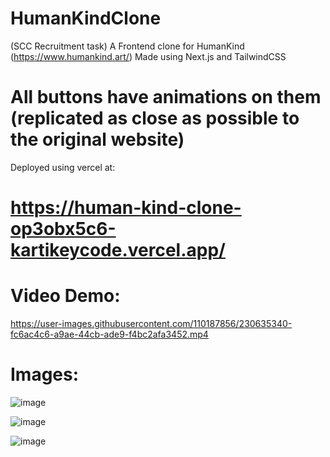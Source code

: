 # HumanKindClone
(SCC Recruitment task)
A Frontend clone for HumanKind (https://www.humankind.art/)
Made using Next.js and TailwindCSS

# All buttons have animations on them (replicated as close as possible to the original website)

Deployed using vercel at:
# https://human-kind-clone-op3obx5c6-kartikeycode.vercel.app/

# Video Demo:

https://user-images.githubusercontent.com/110187856/230635340-fc6ac4c6-a9ae-44cb-ade9-f4bc2afa3452.mp4

# Images:

![image](https://user-images.githubusercontent.com/110187856/230632662-dbf44876-cdfb-4ce2-850c-dc46402435b8.png)

![image](https://user-images.githubusercontent.com/110187856/230632726-c6169f63-2f17-4b85-9b04-6d574bcaca5f.png)

![image](https://user-images.githubusercontent.com/110187856/230632765-1f3e4993-3790-44b5-b972-605263902ccc.png)





